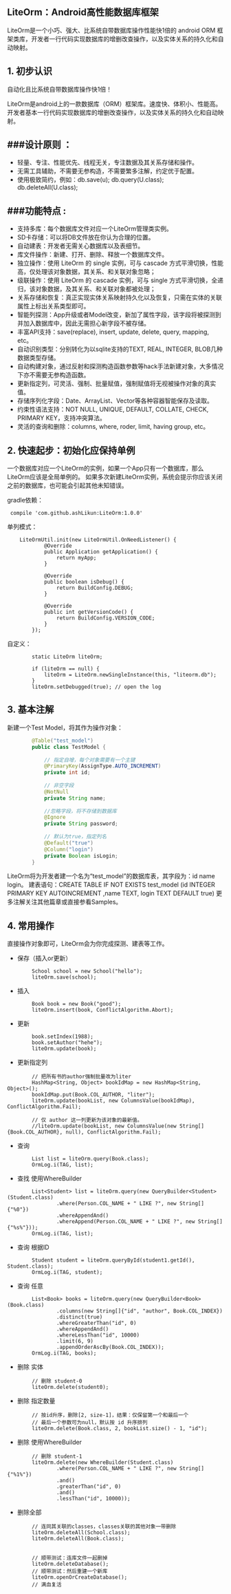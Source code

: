 ## LiteOrm：Android高性能数据库框架

LiteOrm是一个小巧、强大、比系统自带数据库操作性能快1倍的 android ORM 框架类库，开发者一行代码实现数据库的增删改查操作，以及实体关系的持久化和自动映射。

## 1. 初步认识
自动化且比系统自带数据库操作快1倍！

LiteOrm是android上的一款数据库（ORM）框架库。速度快、体积小、性能高。开发者基本一行代码实现数据库的增删改查操作，以及实体关系的持久化和自动映射。



###设计原则 ：
---

- 轻量、专注、性能优先、线程无关，专注数据及其关系存储和操作。
- 无需工具辅助，不需要无参构造，不需要繁多注解，约定优于配置。
- 使用极致简约，例如：db.save(u); db.query(U.class); db.deleteAll(U.class);


###功能特点 :
---

- 支持多库：每个数据库文件对应一个LiteOrm管理类实例。
- SD卡存储：可以将DB文件放在你认为合理的位置。
- 自动建表：开发者无需关心数据库以及表细节。
- 库文件操作：新建、打开、删除、释放一个数据库文件。
- 独立操作：使用 LiteOrm 的 single 实例，可与 cascade 方式平滑切换，性能高，仅处理该对象数据，其关系、和关联对象忽略；
- 级联操作：使用 LiteOrm 的 cascade 实例，可与 single 方式平滑切换，全递归，该对象数据，及其关系、和关联对象都被处理；
- 关系存储和恢复：真正实现实体关系映射持久化以及恢复，只需在实体的关联属性上标出关系类型即可。
- 智能列探测：App升级或者Model改变，新加了属性字段，该字段将被探测到并加入数据库中，因此无需担心新字段不被存储。
- 丰富API支持：save(replace), insert, update, delete, query, mapping, etc。
- 自动识别类型：分别转化为以sqlite支持的TEXT, REAL, INTEGER, BLOB几种数据类型存储。
- 自动构建对象，通过反射和探测构造函数参数等hack手法新建对象，大多情况下亦不需要无参构造函数。
- 更新指定列，可灵活、强制、批量赋值，强制赋值将无视被操作对象的真实值。
- 存储序列化字段：Date、ArrayList、Vector等各种容器智能保存及读取。
- 约束性语法支持：NOT NULL, UNIQUE, DEFAULT, COLLATE, CHECK, PRIMARY KEY，支持冲突算法。
- 灵活的查询和删除：columns, where, roder, limit, having group, etc。

## 2. 快速起步：初始化应保持单例
一个数据库对应一个LiteOrm的实例，如果一个App只有一个数据库，那么LiteOrm应该是全局单例的。
如果多次新建LiteOrm实例，系统会提示你应该关闭之前的数据库，也可能会引起其他未知错误。

gradle依赖：

     compile 'com.github.ashLikun:LiteOrm:1.0.0'

单列模式：
```
    LiteOrmUtil.init(new LiteOrmUtil.OnNeedListener() {
            @Override
            public Application getApplication() {
                return myApp;
            }

            @Override
            public boolean isDebug() {
                return BuildConfig.DEBUG;
            }

            @Override
            public int getVersionCode() {
                return BuildConfig.VERSION_CODE;
            }
        });
```
自定义：
```
        static LiteOrm liteOrm;
        
        if (liteOrm == null) {
            liteOrm = LiteOrm.newSingleInstance(this, "liteorm.db");
        }
        liteOrm.setDebugged(true); // open the log
```
## 3. 基本注解
新建一个Test Model，将其作为操作对象：

```java
        @Table("test_model")
        public class TestModel {
        
            // 指定自增，每个对象需要有一个主键
            @PrimaryKey(AssignType.AUTO_INCREMENT)
            private int id;
        
            // 非空字段
            @NotNull
            private String name;
        
            //忽略字段，将不存储到数据库
            @Ignore
            private String password;
        
            // 默认为true，指定列名
            @Default("true")
            @Column("login")
            private Boolean isLogin;
        }
```

LiteOrm将为开发者建一个名为“test_model”的数据库表，其字段为：id   name   login。
建表语句：CREATE TABLE IF NOT EXISTS test_model (id INTEGER PRIMARY KEY AUTOINCREMENT ,name TEXT, login TEXT DEFAULT true)
更多注解关注其他篇章或直接参看Samples。

## 4. 常用操作
直接操作对象即可，LiteOrm会为你完成探测、建表等工作。

- 保存（插入or更新）
```
        School school = new School("hello");
        liteOrm.save(school);
```

- 插入
```
        Book book = new Book("good");
        liteOrm.insert(book, ConflictAlgorithm.Abort);
```

- 更新
```
        book.setIndex(1988);
        book.setAuthor("hehe");
        liteOrm.update(book);
```

- 更新指定列
```
        // 把所有书的author强制批量改为liter
        HashMap<String, Object> bookIdMap = new HashMap<String, Object>();
        bookIdMap.put(Book.COL_AUTHOR, "liter");
        liteOrm.update(bookList, new ColumnsValue(bookIdMap), ConflictAlgorithm.Fail);
```

```
        // 仅 author 这一列更新为该对象的最新值。
        //liteOrm.update(bookList, new ColumnsValue(new String[]{Book.COL_AUTHOR}, null), ConflictAlgorithm.Fail);
```

- 查询
```
        List list = liteOrm.query(Book.class);
        OrmLog.i(TAG, list);
```

- 查找 使用WhereBuilder
```
        List<Student> list = liteOrm.query(new QueryBuilder<Student>(Student.class)
                .where(Person.COL_NAME + " LIKE ?", new String[]{"%0"})
                .whereAppendAnd()
                .whereAppend(Person.COL_NAME + " LIKE ?", new String[]{"%s%"}));
        OrmLog.i(TAG, list);
```

- 查询 根据ID
```
        Student student = liteOrm.queryById(student1.getId(), Student.class);
        OrmLog.i(TAG, student);
```

- 查询 任意
```
        List<Book> books = liteOrm.query(new QueryBuilder<Book>(Book.class)
                .columns(new String[]{"id", "author", Book.COL_INDEX})
                .distinct(true)
                .whereGreaterThan("id", 0)
                .whereAppendAnd()
                .whereLessThan("id", 10000)
                .limit(6, 9)
                .appendOrderAscBy(Book.COL_INDEX));
        OrmLog.i(TAG, books);
```

- 删除 实体
```
        // 删除 student-0
        liteOrm.delete(student0);
```

- 删除 指定数量
```
        // 按id升序，删除[2, size-1]，结果：仅保留第一个和最后一个
        // 最后一个参数可为null，默认按 id 升序排列
        liteOrm.delete(Book.class, 2, bookList.size() - 1, "id");
```

- 删除 使用WhereBuilder
```
        // 删除 student-1
        liteOrm.delete(new WhereBuilder(Student.class)
                .where(Person.COL_NAME + " LIKE ?", new String[]{"%1%"})
                .and()
                .greaterThan("id", 0)
                .and()
                .lessThan("id", 10000));
```

- 删除全部
```
        // 连同其关联的classes，classes关联的其他对象一带删除
        liteOrm.deleteAll(School.class);
        liteOrm.deleteAll(Book.class);
        
        
        // 顺带测试：连库文件一起删掉
        liteOrm.deleteDatabase();
        // 顺带测试：然后重建一个新库
        liteOrm.openOrCreateDatabase();
        // 满血复活
```
